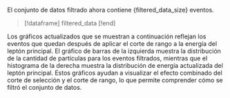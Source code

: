 El conjunto de datos filtrado ahora contiene {filtered_data_size} eventos.

> [!dataframe]
filtered_data
> [!end]

Los gráficos actualizados que se muestran a continuación reflejan los eventos que quedan después de aplicar el corte de rango a la energía del leptón principal. El gráfico de barras de la izquierda muestra la distribución de la cantidad de partículas para los eventos filtrados, mientras que el histograma de la derecha muestra la distribución de energía actualizada del leptón principal. Estos gráficos ayudan a visualizar el efecto combinado del corte de selección y el corte de rango, lo que permite comprender cómo se filtró el conjunto de datos.